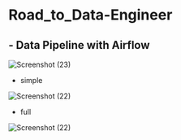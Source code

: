 # Road_to_Data-Engineer

## - Data Pipeline with Airflow

![Screenshot (23)](https://user-images.githubusercontent.com/83392682/119871823-0c056800-bf4d-11eb-9fa1-ce9eb759f50f.png)
* simple

![Screenshot (22)](https://user-images.githubusercontent.com/83392682/119871871-14f63980-bf4d-11eb-8597-758be42f5ff3.png)

* full

![Screenshot (22)](https://user-images.githubusercontent.com/83392682/119871871-14f63980-bf4d-11eb-8597-758be42f5ff3.png)
